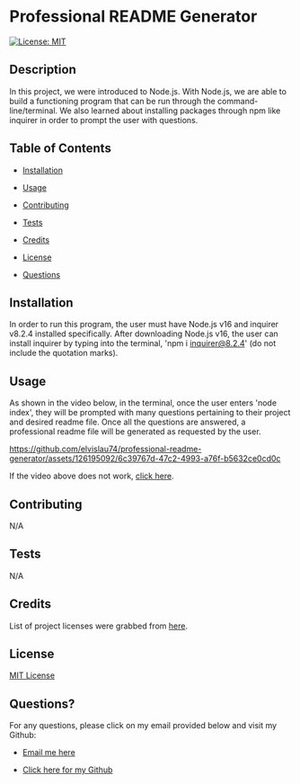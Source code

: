 # Professional README Generator
[![License: MIT](https://img.shields.io/badge/License-MIT-yellow.svg)](https://opensource.org/licenses/MIT)

## Description

In this project, we were introduced to Node.js. With Node.js, we are able to build a functioning program that can be run through the command-line/terminal. We also learned about installing packages through npm like inquirer in order to prompt the user with questions.   


## Table of Contents

- [Installation](#installation)

- [Usage](#usage)

- [Contributing](#contributing)

- [Tests](#tests)

- [Credits](#credits)

- [License](#license)

- [Questions](#questions)


## Installation

In order to run this program, the user must have Node.js v16 and inquirer v8.2.4 installed specifically. After downloading Node.js v16, the user can install inquirer by typing into the terminal, 'npm i inquirer@8.2.4' (do not include the quotation marks).  


## Usage

As shown in the video below, in the terminal, once the user enters 'node index', they will be prompted with many questions pertaining to their project and desired readme file. Once all the questions are answered, a professional readme file will be generated as requested by the user. 


https://github.com/elvislau74/professional-readme-generator/assets/126195092/6c39767d-47c2-4993-a76f-b5632ce0cd0c


If the video above does not work, [click here](https://drive.google.com/file/d/1XK4LhDMwLisIfIVYdksl4nrWrcWMuhiN/view).


## Contributing

N/A


## Tests

N/A


## Credits

List of project licenses were grabbed from [here](https://gist.github.com/lukas-h/2a5d00690736b4c3a7ba).


## License

[MIT License](https://opensource.org/licenses/MIT)


## Questions?

For any questions, please click on my email provided below and visit my Github:

- [Email me here](mailto:elvislau74@gmail.com)

- [Click here for my Github](https://github.com/elvislau74/)
